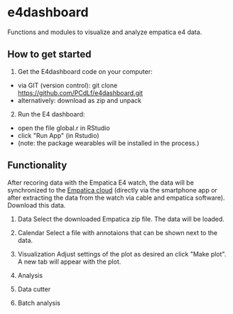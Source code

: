 # e4dashboard

Functions and modules to visualize and analyze empatica e4 data. 

## How to get started

1) Get the E4dashboard code on your computer:
  - via GIT (version control): git clone https://github.com/PCdLf/e4dashboard.git
  - alternatively: download as zip and unpack

2) Run the E4 dashboard:
  - open the file global.r in RStudio
  - click "Run App" (in Rstudio)
  - (note: the package wearables will be installed in the process.)

## Functionality

After recoring data with the Empatica E4 watch, the data will be synchronized to the [Empatica cloud](https://www.empatica.com/connect/login.php) (directly via the smartphone app or after extracting the data from the watch via cable and empatica software). Download this data.

1) Data
Select the downloaded Empatica zip file. The data will be loaded.

3) Calendar
Select a file with annotaions that can be shown next to the data.

5) Visualization
Adjust settings of the plot as desired an click "Make plot". A new tab will appear with the plot.

7) Analysis
8) Data cutter
9) Batch analysis
